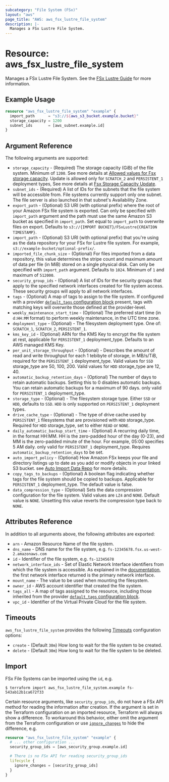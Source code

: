 ```yaml
---
subcategory: "File System (FSx)"
layout: "aws"
page_title: "AWS: aws_fsx_lustre_file_system"
description: |-
  Manages a FSx Lustre File System.
---
```


# Resource: aws_fsx_lustre_file_system

Manages a FSx Lustre File System. See the [FSx Lustre Guide](https://docs.aws.amazon.com/fsx/latest/LustreGuide/what-is.html) for more information.

## Example Usage

```terraform
resource "aws_fsx_lustre_file_system" "example" {
  import_path      = "s3://${aws_s3_bucket.example.bucket}"
  storage_capacity = 1200
  subnet_ids       = [aws_subnet.example.id]
}
```

## Argument Reference

The following arguments are supported:

* `storage_capacity` - (Required) The storage capacity (GiB) of the file system. Minimum of `1200`. See more details at [Allowed values for Fsx storage capacity](https://docs.aws.amazon.com/fsx/latest/APIReference/API_CreateFileSystem.html#FSx-CreateFileSystem-request-StorageCapacity). Update is allowed only for `SCRATCH_2` and `PERSISTENT_1` deployment types, See more details at [Fsx Storage Capacity Update](https://docs.aws.amazon.com/fsx/latest/APIReference/API_UpdateFileSystem.html#FSx-UpdateFileSystem-request-StorageCapacity).
* `subnet_ids` - (Required) A list of IDs for the subnets that the file system will be accessible from. File systems currently support only one subnet. The file server is also launched in that subnet's Availability Zone.
* `export_path` - (Optional) S3 URI (with optional prefix) where the root of your Amazon FSx file system is exported. Can only be specified with `import_path` argument and the path must use the same Amazon S3 bucket as specified in `import_path`. Set equal to `import_path` to overwrite files on export. Defaults to `s3://{IMPORT BUCKET}/FSxLustre{CREATION TIMESTAMP}`.
* `import_path` - (Optional) S3 URI (with optional prefix) that you're using as the data repository for your FSx for Lustre file system. For example, `s3://example-bucket/optional-prefix/`.
* `imported_file_chunk_size` - (Optional) For files imported from a data repository, this value determines the stripe count and maximum amount of data per file (in MiB) stored on a single physical disk. Can only be specified with `import_path` argument. Defaults to `1024`. Minimum of `1` and maximum of `512000`.
* `security_group_ids` - (Optional) A list of IDs for the security groups that apply to the specified network interfaces created for file system access. These security groups will apply to all network interfaces.
* `tags` - (Optional) A map of tags to assign to the file system. If configured with a provider [`default_tags` configuration block](/docs/providers/aws/index.html#default_tags-configuration-block) present, tags with matching keys will overwrite those defined at the provider-level.
* `weekly_maintenance_start_time` - (Optional) The preferred start time (in `d:HH:MM` format) to perform weekly maintenance, in the UTC time zone.
* `deployment_type` - (Optional) - The filesystem deployment type. One of: `SCRATCH_1`, `SCRATCH_2`, `PERSISTENT_1`.
* `kms_key_id` - (Optional) ARN for the KMS Key to encrypt the file system at rest, applicable for `PERSISTENT_1` deployment_type. Defaults to an AWS managed KMS Key.
* `per_unit_storage_throughput` - (Optional) - Describes the amount of read and write throughput for each 1 tebibyte of storage, in MB/s/TiB, required for the `PERSISTENT_1` deployment_type. Valid values for `SSD` storage_type are 50, 100, 200. Valid values for `HDD` storage_type are 12, 40.
* `automatic_backup_retention_days` - (Optional) The number of days to retain automatic backups. Setting this to 0 disables automatic backups. You can retain automatic backups for a maximum of 90 days. only valid for `PERSISTENT_1` deployment_type.
* `storage_type` - (Optional) - The filesystem storage type. Either `SSD` or `HDD`, defaults to `SSD`. `HDD` is only supported on `PERSISTENT_1` deployment types.
* `drive_cache_type` - (Optional) - The type of drive cache used by `PERSISTENT_1` filesystems that are provisioned with `HDD` storage_type. Required for `HDD` storage_type, set to either `READ` or `NONE`.
* `daily_automatic_backup_start_time` - (Optional) A recurring daily time, in the format HH:MM. HH is the zero-padded hour of the day (0-23), and MM is the zero-padded minute of the hour. For example, 05:00 specifies 5 AM daily. only valid for `PERSISTENT_1` deployment_type. Requires `automatic_backup_retention_days` to be set.
* `auto_import_policy` - (Optional) How Amazon FSx keeps your file and directory listings up to date as you add or modify objects in your linked S3 bucket. see [Auto Import Data Repo](https://docs.aws.amazon.com/fsx/latest/LustreGuide/autoimport-data-repo.html) for more details.
* `copy_tags_to_backups` - (Optional) A boolean flag indicating whether tags for the file system should be copied to backups. Applicable for `PERSISTENT_1` deployment_type. The default value is false.
* `data_compression_type` - (Optional) Sets the data compression configuration for the file system. Valid values are `LZ4` and `NONE`. Default value is `NONE`. Unsetting this value reverts the compression type back to `NONE`.

## Attributes Reference

In addition to all arguments above, the following attributes are exported:

* `arn` - Amazon Resource Name of the file system.
* `dns_name` - DNS name for the file system, e.g. `fs-12345678.fsx.us-west-2.amazonaws.com`
* `id` - Identifier of the file system, e.g. `fs-12345678`
* `network_interface_ids` - Set of Elastic Network Interface identifiers from which the file system is accessible. As explained in the [documentation](https://docs.aws.amazon.com/fsx/latest/LustreGuide/mounting-on-premises.html), the first network interface returned is the primary network interface.
* `mount_name` - The value to be used when mounting the filesystem.
* `owner_id` - AWS account identifier that created the file system.
* `tags_all` - A map of tags assigned to the resource, including those inherited from the provider [`default_tags` configuration block](/docs/providers/aws/index.html#default_tags-configuration-block).
* `vpc_id` - Identifier of the Virtual Private Cloud for the file system.

## Timeouts

`aws_fsx_lustre_file_system` provides the following [Timeouts](https://www.terraform.io/docs/configuration/blocks/resources/syntax.html#operation-timeouts)
configuration options:

* `create` - (Default `30m`) How long to wait for the file system to be created.
* `delete` - (Default `30m`) How long to wait for the file system to be deleted.

## Import

FSx File Systems can be imported using the `id`, e.g.

```
$ terraform import aws_fsx_lustre_file_system.example fs-543ab12b1ca672f33
```

Certain resource arguments, like `security_group_ids`, do not have a FSx API method for reading the information after creation. If the argument is set in the Terraform configuration on an imported resource, Terraform will always show a difference. To workaround this behavior, either omit the argument from the Terraform configuration or use [`ignore_changes`](https://www.terraform.io/docs/configuration/meta-arguments/lifecycle.html#ignore_changes) to hide the difference, e.g.

```terraform
resource "aws_fsx_lustre_file_system" "example" {
  # ... other configuration ...
  security_group_ids = [aws_security_group.example.id]

  # There is no FSx API for reading security_group_ids
  lifecycle {
    ignore_changes = [security_group_ids]
  }
}
```
